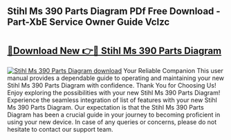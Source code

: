## Stihl Ms 390 Parts Diagram PDf Free Download - Part-XbE Service Owner Guide Vclzc

# <h2><a href="http://dfuo1e.blite.top/?on=Stihl+Ms+390+Parts+Diagram">🔗Download New 👉🔴 Stihl Ms 390 Parts Diagram</a></h2>

[![Stihl Ms 390 Parts Diagram download](https://i.imgur.com/lujVjoI.png)](http://dfuo1e.blite.top/?on=Stihl+Ms+390+Parts+Diagram)
Your Reliable Companion This user manual provides a dependable guide to operating and maintaining your new Stihl Ms 390 Parts Diagram with confidence. Thank You for Choosing Us! Enjoy exploring the possibilities with your new Stihl Ms 390 Parts Diagram! Experience the seamless integration of list of features with your new Stihl Ms 390 Parts Diagram. Our expectation is that the Stihl Ms 390 Parts Diagram has been a crucial guide in your journey to becoming proficient in using your new device. In case of any queries or concerns, please do not hesitate to contact our support team.
